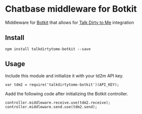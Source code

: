 # Chatbase middleware for Botkit
Middleware for [Botkit](http://howdy.ai/botkit) that allows for [Talk Dirty to Me](https://talkdirtytome.tech) integration

## Install

`npm install talkdirtytome-botkit --save`

## Usage
Include this module and initialize it with your td2m API key.

```
var tdm2 = require('talkdirtytome-botkit')(API_KEY);
```

Aadd the following code after initializing the Botkit controller.

```
controller.middleware.receive.use(tdm2.receive);
controller.middleware.send.use(tdm2.send);
```
